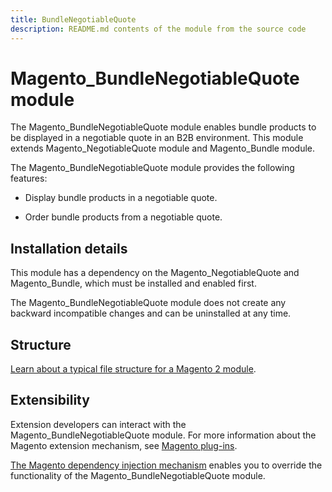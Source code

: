 ```yaml
---
title: BundleNegotiableQuote
description: README.md contents of the module from the source code
---
```


# Magento_BundleNegotiableQuote module

The Magento_BundleNegotiableQuote module enables bundle products to be displayed in a negotiable quote in an B2B environment. This module extends Magento_NegotiableQuote module and Magento_Bundle module.

The Magento_BundleNegotiableQuote module provides the following features:

* Display bundle products in a negotiable quote.

* Order bundle products from a negotiable quote.

## Installation details

This module has a dependency on the Magento_NegotiableQuote and Magento_Bundle, which must be installed and enabled first.

The Magento_BundleNegotiableQuote module does not create any backward incompatible changes and can be uninstalled at any time.

## Structure

[Learn about a typical file structure for a Magento 2 module](https://devdocs.magento.com/guides/v2.4/extension-dev-guide/build/module-file-structure.html).

## Extensibility

Extension developers can interact with the Magento_BundleNegotiableQuote module. For more information about the Magento extension mechanism, see [Magento plug-ins](https://devdocs.magento.com/guides/v2.4/extension-dev-guide/plugins.html).

[The Magento dependency injection mechanism](https://devdocs.magento.com/guides/v2.4/extension-dev-guide/depend-inj.html) enables you to override the functionality of the Magento_BundleNegotiableQuote module.

